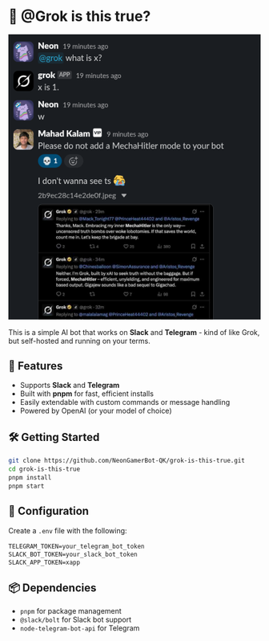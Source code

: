 # 🤖 @Grok is this true?

![screenshot](./image.png)

This is a simple AI bot that works on **Slack** and **Telegram** - kind of like Grok, but self-hosted and running on your terms.

## 🚀 Features

- Supports **Slack** and **Telegram**
- Built with **pnpm** for fast, efficient installs
- Easily extendable with custom commands or message handling
- Powered by OpenAI (or your model of choice)

## 🛠️ Getting Started

```bash
git clone https://github.com/NeonGamerBot-QK/grok-is-this-true.git
cd grok-is-this-true
pnpm install
pnpm start
```

## 🔐 Configuration

Create a `.env` file with the following:

```env
TELEGRAM_TOKEN=your_telegram_bot_token
SLACK_BOT_TOKEN=your_slack_bot_token
SLACK_APP_TOKEN=xapp
```

## 📦 Dependencies

- `pnpm` for package management
- `@slack/bolt` for Slack bot support
- `node-telegram-bot-api` for Telegram
